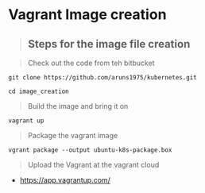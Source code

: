 # Vagrant Image creation

>## **Steps for the image file creation**

> Check out the code from teh bitbucket

```batch
git clone https://github.com/aruns1975/kubernetes.git    

cd image_creation
```

> Build the image and bring it on 

```shell
vagrant up
```

> Package the vagrant image

```shell
vgrant package --output ubuntu-k8s-package.box
```

> Upload the Vagrant at the vagrant cloud

- https://app.vagrantup.com/

